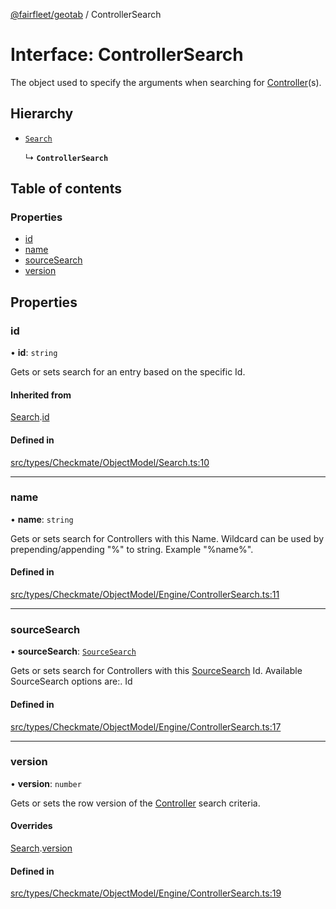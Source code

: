 [@fairfleet/geotab](../README.md) / ControllerSearch

# Interface: ControllerSearch

The object used to specify the arguments when searching for [Controller](Controller.md)(s).

## Hierarchy

- [`Search`](Search.md)

  ↳ **`ControllerSearch`**

## Table of contents

### Properties

- [id](ControllerSearch.md#id)
- [name](ControllerSearch.md#name)
- [sourceSearch](ControllerSearch.md#sourcesearch)
- [version](ControllerSearch.md#version)

## Properties

### id

• **id**: `string`

Gets or sets search for an entry based on the specific Id.

#### Inherited from

[Search](Search.md).[id](Search.md#id)

#### Defined in

[src/types/Checkmate/ObjectModel/Search.ts:10](https://github.com/fairfleet/geotab/blob/ff38bfc/src/types/Checkmate/ObjectModel/Search.ts#L10)

___

### name

• **name**: `string`

Gets or sets search for Controllers with this Name. Wildcard can be used by prepending/appending "%" to string. Example "%name%".

#### Defined in

[src/types/Checkmate/ObjectModel/Engine/ControllerSearch.ts:11](https://github.com/fairfleet/geotab/blob/ff38bfc/src/types/Checkmate/ObjectModel/Engine/ControllerSearch.ts#L11)

___

### sourceSearch

• **sourceSearch**: [`SourceSearch`](SourceSearch.md)

Gets or sets search for Controllers with this [SourceSearch](SourceSearch.md) Id.
 Available SourceSearch options are:.
 <list><item><description>Id</description></item></list>

#### Defined in

[src/types/Checkmate/ObjectModel/Engine/ControllerSearch.ts:17](https://github.com/fairfleet/geotab/blob/ff38bfc/src/types/Checkmate/ObjectModel/Engine/ControllerSearch.ts#L17)

___

### version

• **version**: `number`

Gets or sets the row version of the [Controller](Controller.md) search criteria.

#### Overrides

[Search](Search.md).[version](Search.md#version)

#### Defined in

[src/types/Checkmate/ObjectModel/Engine/ControllerSearch.ts:19](https://github.com/fairfleet/geotab/blob/ff38bfc/src/types/Checkmate/ObjectModel/Engine/ControllerSearch.ts#L19)
